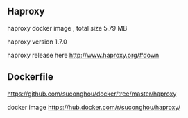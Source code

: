 ## Haproxy

haproxy docker image , total size 5.79 MB

haproxy version 1.7.0

haproxy release here http://www.haproxy.org/#down

## Dockerfile

https://github.com/suconghou/docker/tree/master/haproxy

docker image  https://hub.docker.com/r/suconghou/haproxy/
